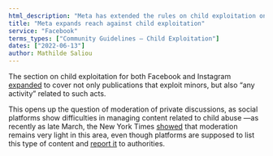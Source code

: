 ```yaml
---
html_description: "Meta has extended the rules on child exploitation on Facebook and Instagram to include any activity related to such acts, raising questions about the moderation of private discussions and the management of sensitive content despite reporting obligations."
title: "Meta expands reach against child exploitation"
service: "Facebook"
terms_types: ["Community Guidelines – Child Exploitation"]
dates: ["2022-06-13"]
author: Mathilde Saliou
---
```


The section on child exploitation for both Facebook and Instagram [expanded](https://github.com/OpenTermsArchive/france-elections-versions/commit/0396436542fa7ef8dd8ae4dd02ff0ed5500e08a2) to cover not only publications that exploit minors, but also “any activity” related to such acts.

This opens up the question of moderation of private discussions, as social platforms show difficulties in managing content related to child abuse —as recently as late March, the New York Times [showed](https://www.nytimes.com/2022/03/31/business/meta-child-sexual-abuse.html) that moderation remains very light in this area, even though platforms are supposed to list this type of content and [report it](https://www.theverge.com/2022/3/31/23005576/facebook-content-moderators-child-sexual-abuse-material-csam-policy) to authorities.

